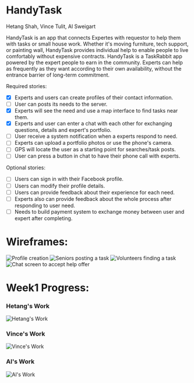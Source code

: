 # HandyTask

Hetang Shah, Vince Tulit, Al Sweigart

HandyTask is an app that connects Expertes with requestor to help them with tasks or small house work. Whether it's moving furniture, tech support, or painting wall, HandyTask provides individual help to enable people to live comfortably without expensive contracts. HandyTask is a TaskRabbit app powered by the expert people to earn in the community. Experts can help as frequently as they want according to their own availability, without the entrance barrier of long-term commitment.

Required stories:

 * [x] Experts and users can create profiles of their contact information.
 * [ ] User can posts its needs to the server.
 * [x] Experts will see the need and use a map interface to find tasks near them.
 * [x] Experts and user can enter a chat with each other for exchanging questions, details and expert's portfolio.
 * [ ] User receive a system notification when a experts respond to need.
 * [ ] Experts can upload a portfolio photos or use the phone's camera.
 * [ ] GPS will locate the user as a starting point for searches/task posts.
 * [ ] User can press a button in chat to have their phone call with experts.

Optional stories:

 * [ ] Users can sign in with their Facebook profile.
 * [ ] Users can modify their profile details.
 * [ ] Users can provide feedback about their experience for each need.
 * [ ] Experts also can provide feedback about the whole process after responding to user need.
 * [ ] Needs to build payment system to exchange money between user and expert after completing.

# Wireframes:

 ![Profile creation](elderly_profile_creation.png)
 ![Seniors posting a task](elderly_senior_create_task.png)
 ![Volunteers finding a task](elderly_volunteer_find_task.png)
 ![Chat screen to accept help offer](elderly_chat.png)
 
# Week1 Progress:
### Hetang's Work
 ![Hetang's Work](HandyTaskLogin.gif)
### Vince's Work
 ![Vince's Work](HandyTask_MapTask.gif)
### Al's Work
 ![Al's Work](chat.gif)
